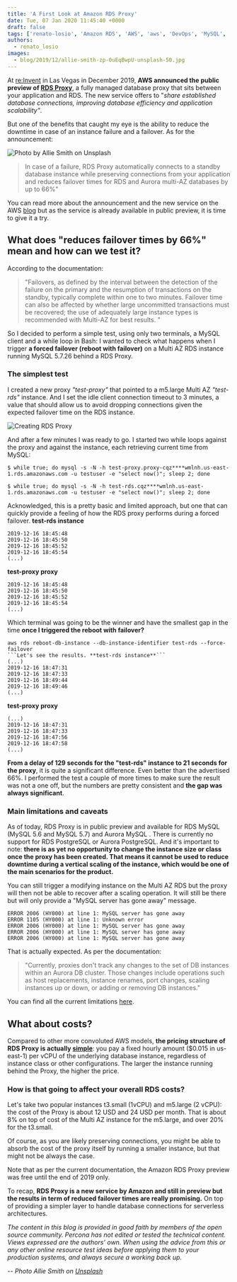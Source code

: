 ```yaml
---
title: 'A First Look at Amazon RDS Proxy'
date: Tue, 07 Jan 2020 11:45:40 +0000
draft: false
tags: ['renato-losio', 'Amazon RDS', 'AWS', 'aws', 'DevOps', 'MySQL', 'proxy', 'RDS', 'RDS Proxy']
authors:
  - renato_losio
images:
  - blog/2019/12/allie-smith-zp-0uEqBwpU-unsplash-50.jpg
---
```


At [re:Invent](https://reinvent.awsevents.com/) in Las Vegas in December 2019, **AWS announced the public preview of [RDS Proxy](https://aws.amazon.com/rds/proxy/)**, a fully managed database proxy that sits between your application and RDS. The new service offers to "_share established database connections, improving database efficiency and application scalability"_. 

But one of the benefits that caught my eye is the ability to reduce the downtime in case of an instance failure and a failover. As for the announcement:

![Photo by Allie Smith on Unsplash](blog/2019/12/allie-smith-zp-0uEqBwpU-unsplash-50.jpg)

> In case of a failure, RDS Proxy automatically connects to a standby database instance while preserving connections from your application and reduces failover times for RDS and Aurora multi-AZ databases by up to 66%"

You can read more about the announcement and the new service on the AWS [blog](https://aws.amazon.com/about-aws/whats-new/2019/12/amazon-rds-proxy-available-in-preview/) but as the service is already available in public preview, it is time to give it a try.

What does "reduces failover times by 66%" mean and how can we test it?
----------------------------------------------------------------------

According to the documentation:

> "Failovers, as defined by the interval between the detection of the failure on the primary and the resumption of transactions on the standby, typically complete within one to two minutes. Failover time can also be affected by whether large uncommitted transactions must be recovered; the use of adequately large instance types is recommended with Multi-AZ for best results. "

So I decided to perform a simple test, using only two terminals, a MySQL client and a while loop in Bash: I wanted to check what happens when I trigger **a forced failover (reboot with failover)** on a Multi AZ RDS instance running MySQL 5.7.26 behind a RDS Proxy.

### The simplest test

I created a new proxy _"test-proxy"_ that pointed to a m5.large Multi AZ _"test-rds"_ instance. And I set the idle client connection timeout to 3 minutes, a value that should allow us to avoid dropping connections given the expected failover time on the RDS instance. 

![Creating RDS Proxy](blog/2019/12/Screenshot_2019-12-19-RDS-·-AWS-Console.png) 

And after a few minutes I was ready to go. I started two while loops against the proxy and against the instance, each retrieving current time from MySQL:
```
$ while true; do mysql -s -N -h test-proxy.proxy-cqz****wmlnh.us-east-1.rds.amazonaws.com -u testuser -e "select now()"; sleep 2; done

$ while true; do mysql -s -N -h test-rds.cqz****wmlnh.us-east-1.rds.amazonaws.com -u testuser -e "select now()"; sleep 2; done
```
Acknowledged, this is a pretty basic and limited approach, but one that can quickly provide a feeling of how the RDS proxy performs during a forced failover. **test-rds instance**
```
2019-12-16 18:45:48
2019-12-16 18:45:50
2019-12-16 18:45:52
2019-12-16 18:45:54
(...)
```
**test-proxy proxy**
```
2019-12-16 18:45:48
2019-12-16 18:45:50
2019-12-16 18:45:52
2019-12-16 18:45:54
(...)
```
Which terminal was going to be the winner and have the smallest gap in the time **once I triggered the reboot with failover?**
```
aws rds reboot-db-instance --db-instance-identifier test-rds --force-failover
```Let's see the results. **test-rds instance**```
(...)
2019-12-16 18:47:31
2019-12-16 18:47:33 
2019-12-16 18:49:44
2019-12-16 18:49:46
(...)
```
**test-proxy proxy**
```
(...)
2019-12-16 18:47:31
2019-12-16 18:47:33
2019-12-16 18:47:56
2019-12-16 18:47:58
(...)
```
**From a delay of 129 seconds for the "test-rds" instance to 21 seconds for the proxy**, it is quite a significant difference. Even better than the advertised 66%. I performed the test a couple of more times to make sure the result was not a one off, but the numbers are pretty consistent and **the gap was always significant**.

### Main limitations and caveats

As of today, RDS Proxy is in public preview and available for RDS MySQL (MySQL 5.6 and MySQL 5.7) and Aurora MySQL . There is currently no support for RDS PostgreSQL or Aurora PostgreSQL. And it's important to note: **there is as yet no opportunity to change the instance size or class once the proxy has been created. That means it cannot be used to reduce downtime during a vertical scaling of the instance, which would be one of the main scenarios for the product.** 

You can still trigger a modifying instance on the Multi AZ RDS but the proxy will then not be able to recover after a scaling operation. It will still be there but will only provide a "MySQL server has gone away" message.
```
ERROR 2006 (HY000) at line 1: MySQL server has gone away
ERROR 1105 (HY000) at line 1: Unknown error
ERROR 2006 (HY000) at line 1: MySQL server has gone away
ERROR 2006 (HY000) at line 1: MySQL server has gone away
ERROR 2006 (HY000) at line 1: MySQL server has gone away
```
That is actually expected. As per the documentation:

> "Currently, proxies don't track any changes to the set of DB instances within an Aurora DB cluster. Those changes include operations such as host replacements, instance renames, port changes, scaling instances up or down, or adding or removing DB instances."

You can find all the current limitations [here](https://docs.aws.amazon.com/AmazonRDS/latest/AuroraUserGuide/rds-proxy.html#rds-proxy.limitations).

What about costs?
-----------------

Compared to other more convoluted AWS models, **the pricing structure of RDS Proxy is actually [simple](https://aws.amazon.com/rds/proxy/pricing/)**: you pay a fixed hourly amount ($0.015 in us-east-1) per vCPU of the underlying database instance, regardless of instance class or other configurations. The larger the instance running behind the Proxy, the higher the price.

### How is that going to affect your overall RDS costs?

Let's take two popular instances t3.small (1vCPU) and m5.large (2 vCPU): the cost of the Proxy is about 12 USD and 24 USD per month. That is about 8% on top of cost of the Multi AZ instance for the m5.large, and over 20% for the t3.small. 

Of course, as you are likely preserving connections, you might be able to absorb the cost of the proxy itself by running a smaller instance, but that might not be always the case. 

Note that as per the current documentation, the Amazon RDS Proxy preview was free until the end of 2019 only. 

To recap, **RDS Proxy is a new service by Amazon and still in preview but the results in term of reduced failover times are really promising.** On top of providing a simpler layer to handle database connections for serverless architectures. 

_The content in this blog is provided in good faith by members of the open source community. Percona has not edited or tested the technical content. Views expressed are the authors’ own. When using the advice from this or any other online resource test ideas before applying them to your production systems, and always secure a working back up._ 

_--_ 
_Photo Allie Smith on [Unsplash](https://unsplash.com/)_